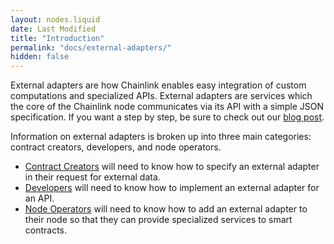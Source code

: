 ```yaml
---
layout: nodes.liquid
date: Last Modified
title: "Introduction"
permalink: "docs/external-adapters/"
hidden: false
---
```

External adapters are how Chainlink enables easy integration of custom computations and specialized APIs. External adapters are services which the core of the Chainlink node communicates via its API with a simple JSON specification. If you want a step by step, be sure to check out our [blog post](https://blog.chain.link/build-and-use-external-adapters/). 

Information on external adapters is broken up into three main categories: contract creators, developers, and node operators. 
- [Contract Creators](../contract-creators) will need to know how to specify an external adapter in their request for external data. 
- [Developers](../developers) will need to know how to implement an external adapter for an API. 
- [Node Operators](../node-operators) will need to know how to add an external adapter to their node so that they can provide specialized services to smart contracts.